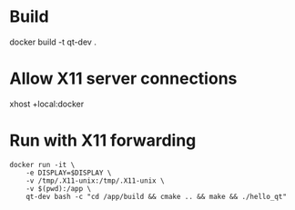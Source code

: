 # Build

docker build -t qt-dev .

# Allow X11 server connections

xhost +local:docker

# Run with X11 forwarding

```
docker run -it \
    -e DISPLAY=$DISPLAY \
    -v /tmp/.X11-unix:/tmp/.X11-unix \
    -v $(pwd):/app \
    qt-dev bash -c "cd /app/build && cmake .. && make && ./hello_qt"
```
